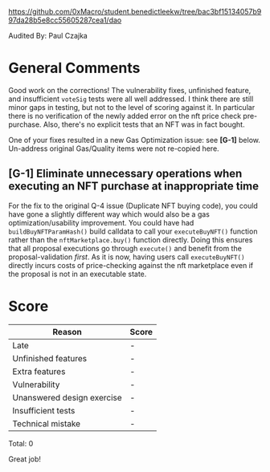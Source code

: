 https://github.com/0xMacro/student.benedictleekw/tree/bac3bf15134057b997da28b5e8cc55605287cea1/dao

Audited By: Paul Czajka

# General Comments

Good work on the corrections! The vulnerability fixes, unfinished feature, and insufficient `voteSig` tests were all well addressed. I think there are still minor gaps in testing, but not to the level of scoring against it. In particular there is no verification of the newly added error on the nft price check pre-purchase. Also, there's no explicit tests that an NFT was in fact bought.

One of your fixes resulted in a new Gas Optimization issue: see **[G-1]** below. Un-address original Gas/Quality items were not re-copied here.


## **[G-1]** Eliminate unnecessary operations when executing an NFT purchase at inappropriate time

For the fix to the original Q-4 issue (Duplicate NFT buying code), you could have gone a slightly different way which would also be a gas optimization/usability improvement. You could have had `buildBuyNFTParamHash()` build calldata to call your `executeBuyNFT()` function rather than the `nftMarketplace.buy()` function directly. Doing this ensures that all proposal executions go through `execute()` and benefit from the proposal-validation _first_. As it is now, having users call `executeBuyNFT()` directly incurs costs of price-checking against the nft marketplace even if the proposal is not in an executable state.


# Score

| Reason | Score |
|-|-|
| Late                       | - |
| Unfinished features        | - |
| Extra features             | - |
| Vulnerability              | - |
| Unanswered design exercise | - |
| Insufficient tests         | - |
| Technical mistake          | - |

Total: 0

Great job!

